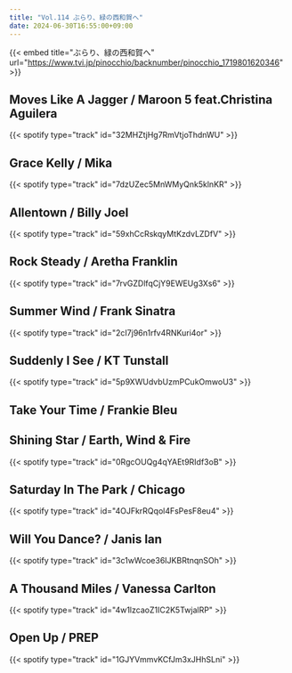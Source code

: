 ```yaml
---
title: "Vol.114 ぶらり、緑の西和賀へ"
date: 2024-06-30T16:55:00+09:00
---
```


{{< embed title="ぶらり、緑の西和賀へ" url="https://www.tvi.jp/pinocchio/backnumber/pinocchio_1719801620346" >}}

## Moves Like A Jagger / Maroon 5 feat.Christina Aguilera
{{< spotify type="track" id="32MHZtjHg7RmVtjoThdnWU" >}}

## Grace Kelly / Mika
{{< spotify type="track" id="7dzUZec5MnWMyQnk5klnKR" >}}

## Allentown / Billy Joel
{{< spotify type="track" id="59xhCcRskqyMtKzdvLZDfV" >}}

## Rock Steady / Aretha Franklin
{{< spotify type="track" id="7rvGZDlfqCjY9EWEUg3Xs6" >}}

## Summer Wind / Frank Sinatra
{{< spotify type="track" id="2cI7j96n1rfv4RNKuri4or" >}}

## Suddenly I See / KT Tunstall
{{< spotify type="track" id="5p9XWUdvbUzmPCukOmwoU3" >}}

## Take Your Time / Frankie Bleu

## Shining Star / Earth, Wind & Fire
{{< spotify type="track" id="0RgcOUQg4qYAEt9RIdf3oB" >}}

## Saturday In The Park / Chicago
{{< spotify type="track" id="4OJFkrRQqol4FsPesF8eu4" >}}

## Will You Dance? / Janis Ian
{{< spotify type="track" id="3c1wWcoe36IJKBRtnqnSOh" >}}

## A Thousand Miles / Vanessa Carlton
{{< spotify type="track" id="4w1lzcaoZ1IC2K5TwjalRP" >}}

## Open Up / PREP
{{< spotify type="track" id="1GJYVmmvKCfJm3xJHhSLni" >}}
